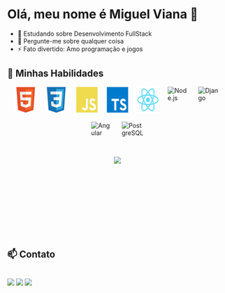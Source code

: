 # Olá, meu nome é Miguel Viana 👋

- 🌱 Estudando sobre Desenvolvimento FullStack
- 💬 Pergunte-me sobre qualquer coisa
- ⚡ Fato divertido: Amo programação e jogos

## 🚀 Minhas Habilidades

<div style="display: flex; flex-wrap: wrap; justify-content: center; gap: 20px; margin-bottom: 20px;">
  <img align="center" alt="HTML5" height="60" width="50" src="https://raw.githubusercontent.com/devicons/devicon/master/icons/html5/html5-original.svg">
  <img align="center" alt="CSS3" height="60" width="50" src="https://raw.githubusercontent.com/devicons/devicon/master/icons/css3/css3-original.svg">
  <img align="center" alt="JavaScript" height="60" width="50" src="https://raw.githubusercontent.com/devicons/devicon/master/icons/javascript/javascript-plain.svg">
  <img align="center" alt="TypeScript" height="60" width="50" src="https://raw.githubusercontent.com/devicons/devicon/master/icons/typescript/typescript-plain.svg">
  <img align="center" alt="React" height="60" width="50" src="https://raw.githubusercontent.com/devicons/devicon/master/icons/react/react-original.svg">
  <img align="center" alt="Node.js" height="60" width="50" src="https://cdn.jsdelivr.net/gh/devicons/devicon/icons/nodejs/nodejs-original.svg">
  <img align="center" alt="Django" height="60" width="50" src="https://cdn.jsdelivr.net/gh/devicons/devicon/icons/django/django-plain.svg">
  <img align="center" alt="Angular" height="60" width="50" src="https://cdn.jsdelivr.net/gh/devicons/devicon/icons/angularjs/angularjs-original.svg">
  <img align="center" alt="PostgreSQL" height="60" width="50" src="https://cdn.jsdelivr.net/gh/devicons/devicon/icons/postgresql/postgresql-original.svg">
</div>

<div style="display: flex; justify-content: center; margin-top: 20px;">
  <img height="180em" src="https://github-readme-stats.vercel.app/api/top-langs/?username=migzviana&layout=compact&langs_count=7&theme=dracula"/>
</div>


## 📫 Contato

<div style="display: inline_block"><br>
  <a href="https://www.instagram.com/migzviana" target="_blank"><img src="https://img.shields.io/badge/-Instagram-%23E4405F?style=for-the-badge&logo=instagram&logoColor=white" target="_blank"></a>
  <a href = "mailto:eddie.miguellitivak@gmail.com"><img src="https://img.shields.io/badge/-Gmail-%23333?style=for-the-badge&logo=gmail&logoColor=white" target="_blank"></a>
  <a href="https://www.linkedin.com/in/miguel-viana-1b01b7306" target="_blank"><img src="https://img.shields.io/badge/-LinkedIn-%230077B5?style=for-the-badge&logo=linkedin&logoColor=white" target="_blank"></a> 
</div>
